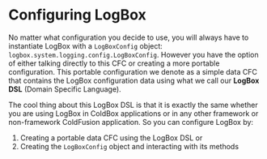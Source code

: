 # Configuring LogBox

No matter what configuration you decide to use, you will always have to instantiate LogBox with a `LogBoxConfig` object: `logbox.system.logging.config.LogBoxConfig`. However you have the option of either talking directly to this CFC or creating a more portable configuration. This portable configuration we denote as a simple data CFC that contains the LogBox configuration data using what we call our **LogBox DSL** \(Domain Specific Language\).

The cool thing about this LogBox DSL is that it is exactly the same whether you are using LogBox in ColdBox applications or in any other framework or non-framework ColdFusion application. So you can configure LogBox by:

1. Creating a portable data CFC using the LogBox DSL or
2. Creating the `LogBoxConfig` object and interacting with its methods

